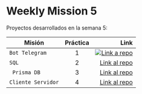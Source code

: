 # Weekly Mission 5

Proyectos desarrollados en la semana 5:

| Misión | Práctica | Link|
| ------------- |:-------------:| -----:|
|`Bot Telegram`|1|[![Link a repo](https://travis-ci.org/norberteder/trello.svg?branch=master)](https://travis-ci.org/norberteder/trello)|
|`SQL`|2|[Link al repo]()|
|` Prisma DB`|3|[Link al repo]()|
|`Cliente Servidor`|4|[Link al repo]()|
